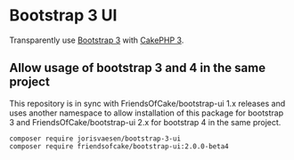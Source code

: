 # Bootstrap 3 UI

Transparently use [Bootstrap 3][twbs3] with [CakePHP 3][cakephp].

## Allow usage of bootstrap 3 and 4 in the same project

This repository is in sync with FriendsOfCake/bootstrap-ui 1.x releases and uses another namespace to allow installation of this package for bootstrap 3 and FriendsOfCake/bootstrap-ui 2.x for bootstrap 4 in the same project. 

```
composer require jorisvaesen/bootstrap-3-ui
composer require friendsofcake/bootstrap-ui:2.0.0-beta4
```

[cakephp]:http://cakephp.org
[twbs3]:http://getbootstrap.com
